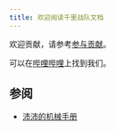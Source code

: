 ```yaml
---
title: 欢迎阅读千里战队文档
---
```


欢迎贡献，请参考[参与贡献](/基础知识/参与贡献)。

可以在[哔哩哔哩](https://space.bilibili.com/1432987899/)上找到我们。

## 参阅

* [沛沛的机械手册](/分组专题/机械组/沛沛的机械手册/index)
